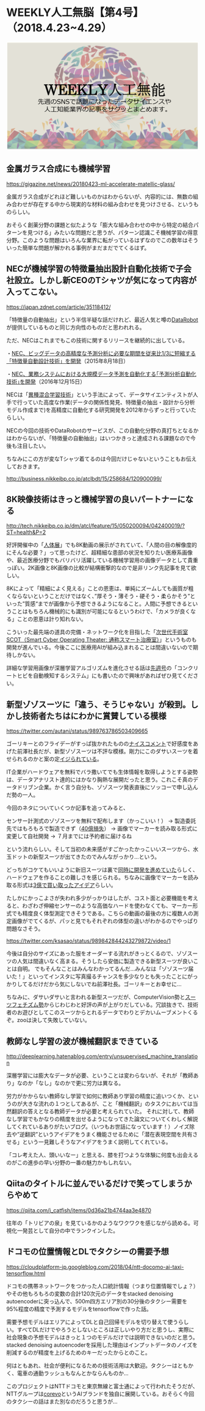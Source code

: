 # WEEKLY人工無脳【第4号】（2018.4.23~4.29）

![eye_catch](./../figs/weekly_jinkoumunou.png)


## 金属ガラス合成にも機械学習

https://gigazine.net/news/20180423-ml-accelerate-matellic-glass/

金属ガラス合成がどれほど難しいものかはわからないが、内容的には、無数の組み合わせが存在する中から現実的な材料の組み合わせを見つけさせる、というものらしい。

おそらく創薬分野の課題と似たような「膨大な組み合わせの中から特定の結合パターンを見つける」みたいな問題だと思うが、パターン認識こそ機械学習の得意分野。このような問題はいろんな業界に転がっているはずなのでこの数年はそういった簡単な問題が解かれる事例がまだまだでてくるはず。

## NECが機械学習の特徴量抽出設計自動化技術で子会社設立。しかし新CEOのTシャツが気になって内容が入ってこない。

https://japan.zdnet.com/article/35118412/

「特徴量の自動抽出」という半信半疑な話だけれど、最近人気と噂の[DataRobot](https://www.datarobot.com/jp/)が提供しているものと同じ方向性のものだと思われれる。

ただ、NECはこれまでもこの技術に関するリリースを継続的に出している。

・[NEC、ビッグデータの高精度な予測分析に必要な期間を従来比1/3に短縮する「特徴量自動設計技術」を開発](https://jpn.nec.com/press/201508/20150818_02.html)（2015年8月18日）

・[NEC、業務システムにおける大規模データ予測を自動化する｢予測分析自動化技術｣を開発](https://jpn.nec.com/press/201612/20161215_06.html)（2016年12月15日）

NECは「[異種混合学習技術](https://jpn.nec.com/ai/analyze/pattern.html)」という手法によって、データサイエンティストが人手で行っていた高度な作業(データの関係性発見、特徴量の抽出・設計から分析モデル作成まで)を高精度に自動化する研究開発を2012年からずっと行っていたらしい。

NECの今回の技術やDataRobotのサービスが、この自動化分野の真打ちとなるかはわからないが、「特徴量の自動抽出」はいつかきっと達成される課題なので今後も注目したい。

ちなみにこの方が変なTシャツ着てるのは今回だけじゃないということもお伝えしておきます。

http://business.nikkeibp.co.jp/atclbdt/15/258684/120900099/



## 8K映像技術はきっと機械学習の良いパートナーになる

http://tech.nikkeibp.co.jp/dm/atcl/feature/15/050200094/042400019/?ST=health&P=2

好評開催中の「[人体展](https://www.kahaku.go.jp/exhibitions/ueno/special/2018/jintai/)」でも8K動画の展示がされていて、「人間の目の解像度的にそんな必要？」って思ったけど、超精細な患部の状況を知りたい医療系画像や、最近医療分野でもバリバリ活躍している機械学習用の画像データとして貴重っぽい。2K画像と8K画像の比較が結構衝撃的なので是非リンク先記事を見て欲しい。

8Kによって「精細によく見える」ことの恩恵は、単純にズームしても画質が粗くならないということだけではなく、”厚そう・薄そう・硬そう・柔らかそう”といった”質感“までが画像から予想できるようになること。人間に予想できるということはもちろん機械的にも識別が可能になるというわけで、「カメラが良くなる」ことの恩恵は計り知れない。

こういった最先端の道具の完備・ネットワーク化を目指した「[次世代手術室SCOT（Smart Cyber Operating Theater: 通称スマート治療室）](http://tech.nikkeibp.co.jp/dm/atcl/feature/15/327441/062100087/?ST=health&P=1)」というものも開発が進んでいる。今後ここに医療用AIが組み込まれることは間違いないので期待しかない。

詳細な学習用画像が深層学習アルゴリズムを進化させる話は[先週号](http://ysdyt.hatenablog.jp/entry/week3)の「コンクリートヒビを自動検知するシステム」にも書いたので興味があればぜひ見てください。

## 新型ゾゾスーツに「違う、そうじゃない」が殺到。しかし技術者たちはにわかに賞賛している模様

https://twitter.com/autani/status/989763786503409665

ゴーリキーとのフライデーがすっぱ抜かれたものの[ナイスコメント](https://www.fashionsnap.com/article/2018-04-26/zozo-maezawa/)で好感度をあげた前澤社長だが、新型ゾゾスーツは不評な模様。剛力にこのダサいスーツを着せられるのかと案の定[イジられている](http://kabumatome.doorblog.jp/archives/65906721.html)。

IT企業がハードウェアを無料でバラ撒いてでも生体情報を取得しようとする姿勢は、データアナリスト達的にはかなり胸熱な展開だったと思う。これこそ真のデータドリブン企業。かく言う自分も、ゾゾスーツ発表直後にソッコーで申し込んだ勢の一人。

今回のネタについていくつか記事を追ってみると、

センサー計測式のゾゾスーツを無料で配布します（かっこいい！） → 製造委託先ではもろもろで製造できず（[40億損失](https://www.wwdjapan.com/607378)） → 画像でマーカーを読み取る形式に変更して自社開発 → ７月までには予約者に届けるね

という流れらしい。そして当初の未来感がすごかったかっこいいスーツから、水玉ドットの新型スーツが出てきたのでみんながっかり…という。

どっちがコケてもいいように新旧スーツは裏で[同時に開発を進めていた](https://www.fashionsnap.com/article/2018-04-27/zozosuit-new/)らしく、ハードウェアを作ることの難しさを感じられる。ちなみに画像でマーカーを読み取る形式は[3億で買い取ったアイデア](https://www.nikkei.com/article/DGXMZO26992020W8A210C1000000/)らしい。

たしかにかっこよさが失われ多少がっかりはしたが、コスト面と必要機能を考えると、わざわざ伸縮センサーのような高価なハードを使わなくても、マーカー形式でも精度良く体型測定できそうである。こちらの動画の最後の方に複数人の測定画像がでてくるが、パッと見でもそれぞれの体型の違いがわかるのでやっぱり問題なさそう。

https://twitter.com/ksasao/status/989842844243279872/video/1

今後は自分のサイズにあった服をオーダーする流れがきっとくるので、ゾゾスーツの人気は間違いなく高まる。そうしたら安価に製造できる新型スーツが良いことは自明。
でもそんなことはみんなわかってるんだ…みんなは「ゾゾスーツ届いた！」といってインスタに写真撮るチャンスを多少なりとも失ったことにがっかりしてるだけだから気にしないでね前澤社長。ゴーリキーとお幸せに…

ちなみに、ダサいダサいと言われる新型スーツだが、ComputerVision勢と[スーツフェチズム勢](https://twitter.com/makotofalcon/status/990422948157640711)からじわじわと好評の声が上がりだしている。冗談抜きで、技術者のお遊びとしてこのスーツからとれるデータでわりとデカいムーブメントくるぞ。zooは決して失敗していない。

## 教師なし学習の波が機械翻訳まできている

http://deeplearning.hatenablog.com/entry/unsupervised_machine_translation

深層学習には膨大なデータが必要、ということは変わらないが、それが「教師あり」なのか「なし」なのかで更に労力は異なる。

労力がかからない教師なし学習で如何に教師あり学習の精度に追いつくか、というのが大きな流れの１つとしてあるが、こと「機械翻訳」のタスクにおいては当然翻訳の答えとなる教師データが必要と考えられていた。
それに対して、教師なし学習でもかなりの精度を出せるようになってきた論文についてくわしく解説してくれているありがたいブログ。（いつもお世話になっています！）ノイズ除去や”逆翻訳”というアイデアをうまく機能させるために「潜在表現空間を共有させる」という一見難しそうなアイデアをうまく説明してくれている。

「コレ考えた人、頭いいなー」と思える、膝を打つような体験に何度も出会えるのがこの進歩の早い分野の一番の魅力かもしれない。

## Qiitaのタイトルに並んでいるだけで笑ってしまうからやめて

https://qiita.com/j_catfish/items/0d36a21b4744aa3e4870

往年の「トリビアの泉」を見ているかのようなワクワクを感じながら読める。可視化一発芸として自分の中でランクインした。


## ドコモの位置情報とDLでタクシーの需要予想

https://cloudplatform-jp.googleblog.com/2018/04/ntt-docomo-ai-taxi-tensorflow.html

ドコモの携帯ネットワークをつかった人口統計情報（つまり位置情報でしょ？）やその他もろもろの変数の合計120次元のデータをstacked denoising autoencoderに突っ込んで、500m四方エリア別の30分後のタクシー需要を95%程度の精度で予測するモデルをtensorflowで作った話。

需要予想モデルはエリアによってDLと自己回帰モデルを切り替えて使うらしい。すべてDLだけでやろうとしないところは正しいやり方だと思うし、実際に社会現象の予想モデルはきっと１つのモデルだけでは説明できないのだと思う。stacked denoising autoencoderを採用した理由はインプットデータのノイズを削減するのが精度を上げるためのキーだったからとのこと。

何はともあれ、社会が便利になるための技術活用は大歓迎。タクシーはともかく、電車の通勤ラッシュもなんとかならんものか…

このプロジェクトはNTTドコモと東京無線と富士通によって行われたそうだが、NTTグループは[corevo](http://www.ntt.co.jp/corevo/)というAIブランドを独自に展開している。おそらく今回のタクシーの話はまた別なのだろうと思うが…